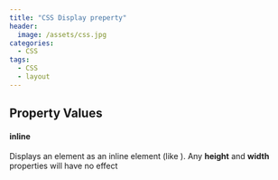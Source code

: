 ```yaml
---
title: "CSS Display preperty"
header:
  image: /assets/css.jpg
categories:
  - CSS
tags:
  - CSS
  - layout
---
```


## Property Values
  
#### inline
Displays an element as an inline element (like <span>). Any **height** and **width** properties will have no effect   

